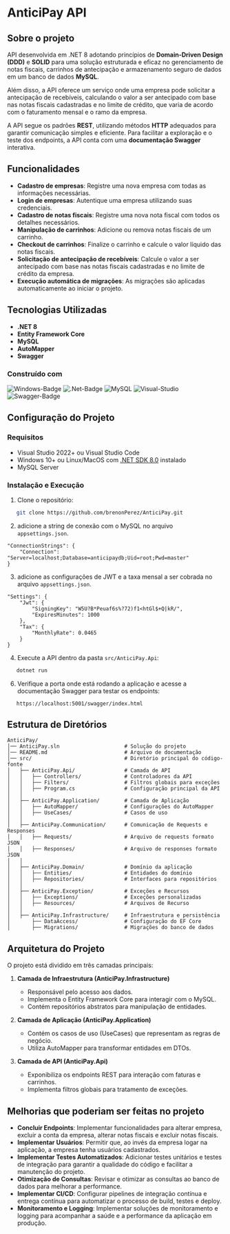 ﻿# AnticiPay API
## Sobre o projeto
API desenvolvida em .NET 8 adotando princípios de **Domain-Driven Design (DDD)** e **SOLID** para uma solução estruturada e eficaz no gerenciamento de notas fiscais, carrinhos de antecipação e armazenamento seguro de dados em um banco de dados **MySQL**.

Além disso, a API oferece um serviço onde uma empresa pode solicitar a antecipação de recebíveis, calculando o valor a ser antecipado com base nas notas fiscais cadastradas e no limite de crédito, que varia de acordo com o faturamento mensal e o ramo da empresa.

A API segue os padrões **REST**, utilizando métodos **HTTP** adequados para garantir comunicação simples e eficiente. Para facilitar a exploração e o teste dos endpoints, a API conta com uma **documentação Swagger** interativa.

## Funcionalidades
- **Cadastro de empresas**: Registre uma nova empresa com todas as informações necessárias.
- **Login de empresas**: Autentique uma empresa utilizando suas credenciais.
- **Cadastro de notas fiscais**: Registre uma nova nota fiscal com todos os detalhes necessários.
- **Manipulação de carrinhos**: Adicione ou remova notas fiscais de um carrinho.
- **Checkout de carrinhos**: Finalize o carrinho e calcule o valor líquido das notas fiscais.
- **Solicitação de antecipação de recebíveis**: Calcule o valor a ser antecipado com base nas notas fiscais cadastradas e no limite de crédito da empresa.
- **Execução automática de migrações**: As migrações são aplicadas automaticamente ao iniciar o projeto.

## Tecnologias Utilizadas
- **.NET 8**
- **Entity Framework Core**
- **MySQL**
- **AutoMapper**
- **Swagger**

### Construído com

![Windows-Badge]
![.Net-Badge]
![MySQL]
![Visual-Studio]
![Swagger-Badge]

## Configuração do Projeto
### Requisitos
- Visual Studio 2022+ ou Visual Studio Code
- Windows 10+ ou Linux/MacOS com [.NET SDK 8.0][net-sdk-link] instalado
- MySQL Server

### Instalação e Execução
1. Clone o repositório:
 ```sh
    git clone https://github.com/brenonPerez/AnticiPay.git
 ```
2. adicione a string de conexão com o MySQL no arquivo `appsettings.json`.
```
"ConnectionStrings": {
    "Connection": "Server=localhost;Database=anticipaydb;Uid=root;Pwd=master"
}
```
3. adicione as configurações de JWT e a taxa mensal a ser cobrada no arquivo `appsettings.json`.
```
"Settings": {
    "Jwt": {
        "SigningKey": "W5U?B*Peuaf6s%?72)f1<htGl$+Q|kR/",
        "ExpiresMinutes": 1000
    },
    "Tax": {
        "MonthlyRate": 0.0465
    }
}
```
4. Execute a API dentro da pasta `src/AnticiPay.Api`:
```sh
   dotnet run
```
6. Verifique a porta onde está rodando a aplicação e acesse a documentação Swagger para testar os endpoints:
```
   https://localhost:5001/swagger/index.html
```

## Estrutura de Diretórios
```
AnticiPay/
│── AnticiPay.sln                     # Solução do projeto
│── README.md                         # Arquivo de documentação
│── src/                              # Diretório principal do código-fonte
│   ├── AnticiPay.Api/                # Camada de API
│   │   ├── Controllers/              # Controladores da API
│   │   ├── Filters/                  # Filtros globais para exceções
│   │   ├── Program.cs                # Configuração principal da API
│   │
│   ├── AnticiPay.Application/        # Camada de Aplicação
│   │   ├── AutoMapper/               # Configurações do AutoMapper
│   │   ├── UseCases/                 # Casos de uso
│   │
│   ├── AnticiPay.Communication/      # Comunicação de Requests e Responses
│   │   ├── Requests/                 # Arquivo de requests formato JSON
│   │   ├── Responses/                # Arquivo de responses formato JSON
│   │
│   ├── AnticiPay.Domain/             # Domínio da aplicação
│   │   ├── Entities/                 # Entidades do domínio
│   │   ├── Repositories/             # Interfaces para repositórios
│   │
│   ├── AnticiPay.Exception/          # Exceções e Recursos
│   │   ├── Exceptions/               # Exceções personalizadas
│   │   ├── Resources/                # Arquivos de Recurso
│   │
│   ├── AnticiPay.Infrastructure/     # Infraestrutura e persistência
│       ├── DataAccess/               # Configuração do EF Core
│       ├── Migrations/               # Migrações do banco de dados
```

## Arquitetura do Projeto
O projeto está dividido em três camadas principais:

1. **Camada de Infraestrutura (AnticiPay.Infrastructure)**
   - Responsável pelo acesso aos dados.
   - Implementa o Entity Framework Core para interagir com o MySQL.
   - Contém repositórios abstratos para manipulação de entidades.

2. **Camada de Aplicação (AnticiPay.Application)**
   - Contém os casos de uso (UseCases) que representam as regras de negócio.
   - Utiliza AutoMapper para transformar entidades em DTOs.

3. **Camada de API (AnticiPay.Api)**
   - Exponibiliza os endpoints REST para interação com faturas e carrinhos.
   - Implementa filtros globais para tratamento de exceções.


## Melhorias que poderiam ser feitas no projeto
- **Concluir Endpoints**: Implementar funcionalidades para alterar empresa, excluir a conta da empresa, alterar notas fiscais e excluir notas fiscais.
- **Implementar Usuários**: Permitir que, ao invés da empresa logar na aplicação, a empresa tenha usuários cadastrados.
- **Implementar Testes Automatizados**: Adicionar testes unitários e testes de integração para garantir a qualidade do código e facilitar a manutenção do projeto.
- **Otimização de Consultas**: Revisar e otimizar as consultas ao banco de dados para melhorar a performance.
- **Implementar CI/CD**: Configurar pipelines de integração contínua e entrega contínua para automatizar o processo de build, testes e deploy.
- **Monitoramento e Logging**: Implementar soluções de monitoramento e logging para acompanhar a saúde e a performance da aplicação em produção.

<!-- LINKS -->
[net-sdk-link]: https://dotnet.microsoft.com/en-us/download/dotnet/8.0

<!-- BADGES -->
[Windows-Badge]: https://img.shields.io/badge/Windows-blue?style=for-the-badge&logo=windows
[.Net-Badge]: https://img.shields.io/badge/.NET-8.0-blue?style=for-the-badge&logo=dotnet
[MySQL]: https://img.shields.io/badge/MySQL-8.0-blue?style=for-the-badge&logo=mysql
[Visual-Studio]: https://img.shields.io/badge/Visual%20Studio-2022-blue?style=for-the-badge&logo=visual-studio
[Swagger-Badge]: https://img.shields.io/badge/Swagger-UI-blue?style=for-the-badge&logo=swagger
